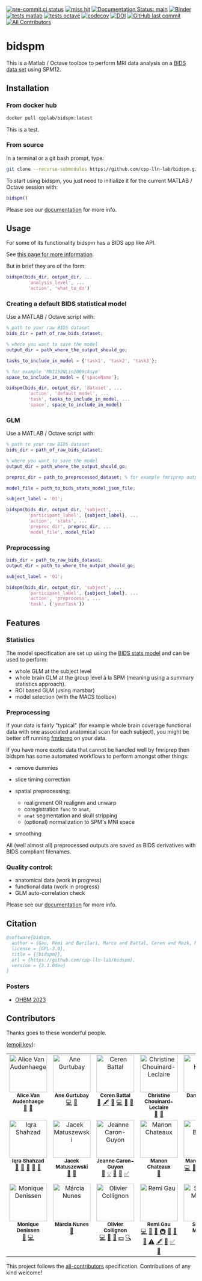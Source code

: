 <!-- needed to ignore badges when building doc -->
<!-- .. only:: not latex -->

  [![pre-commit.ci status](https://results.pre-commit.ci/badge/github/cpp-lln-lab/bidspm/main.svg)](https://results.pre-commit.ci/latest/github/cpp-lln-lab/bidspm/main)
  [![miss hit](https://img.shields.io/badge/code%20style-miss_hit-000000.svg)](https://misshit.org/)
  [![Documentation Status: main](https://readthedocs.org/projects/bidspm/badge/?version=stable)](https://bidspm.readthedocs.io/en/stable/?badge=stable)
  [![Binder](https://mybinder.org/badge_logo.svg)](https://mybinder.org/v2/gh/cpp-lln-lab/bidspm/main)
  [![tests matlab](https://github.com/cpp-lln-lab/bidspm/actions/workflows/tests.yml/badge.svg)](https://github.com/cpp-lln-lab/bidspm/actions/workflows/tests.yml)
  [![tests octave](https://github.com/cpp-lln-lab/bidspm/actions/workflows/tests_octave.yml/badge.svg)](https://github.com/cpp-lln-lab/bidspm/actions/workflows/tests_octave.yml)
  [![codecov](https://codecov.io/gh/cpp-lln-lab/bidspm/graph/badge.svg?token=PMQYH0DIPX)](https://codecov.io/gh/cpp-lln-lab/bidspm)
  [![DOI](https://zenodo.org/badge/DOI/10.5281/zenodo.3554331.svg)](https://doi.org/10.5281/zenodo.3554331)
  [![GitHub last commit](https://img.shields.io/github/last-commit/cpp-lln-lab/bidspm)](https://github.com/cpp-lln-lab/bidspm.git)
  [![All Contributors](https://img.shields.io/badge/all_contributors-14-orange.svg?style=flat-square)](https://github.com/cpp-lln-lab/bidspm#contributors)


# bidspm

This is a Matlab / Octave toolbox to perform MRI data analysis on a
[BIDS data set](https://bids.neuroimaging.io/) using SPM12.

## Installation

### From docker hub

```bash
docker pull cpplab/bidspm:latest
```

This is a test.

### From source

In a terminal or a git bash prompt, type:

```bash
git clone --recurse-submodules https://github.com/cpp-lln-lab/bidspm.git
```

To start using bidspm, you just need to initialize it for the current MATLAB / Octave session with:

```matlab
bidspm()
```

Please see our [documentation](https://bidspm.readthedocs.io/en/latest/installation/index.html) for more info.

## Usage

For some of its functionality bidspm has a BIDS app like API.

See [this page for more information](https://bidspm.readthedocs.io/en/latest/usage_notes.html).

But in brief they are of the form:

```matlab
bidspm(bids_dir, output_dir, ...
        'analysis_level', ...
        'action', 'what_to_do')
```

### Creating a default BIDS statistical model

Use a MATLAB / Octave script with:

```matlab
% path to your raw BIDS dataset
bids_dir = path_of_raw_bids_dataset;

% where you want to save the model
output_dir = path_where_the_output_should_go;

tasks_to_include_in_model = {'task1', 'task2', 'task3'};

% for example 'MNI152NLin2009cAsym'
space_to_include_in_model = {'spaceName'};

bidspm(bids_dir, output_dir, 'dataset', ...
        'action', 'default_model', ...
        'task', tasks_to_include_in_model, ...
        'space', space_to_include_in_model)
```

### GLM

Use a MATLAB / Octave script with:

```matlab
% path to your raw BIDS dataset
bids_dir = path_of_raw_bids_dataset;

% where you want to save the model
output_dir = path_where_the_output_should_go;

preproc_dir = path_to_preprocessed_dataset; % for example fmriprep output

model_file = path_to_bids_stats_model_json_file;

subject_label = '01';

bidspm(bids_dir, output_dir, 'subject', ...
        'participant_label', {subject_label}, ...
        'action', 'stats', ...
        'preproc_dir', preproc_dir, ...
        'model_file', model_file)
```

### Preprocessing

```matlab
bids_dir = path_to_raw_bids_dataset;
output_dir = path_to_where_the_output_should_go;

subject_label = '01';

bidspm(bids_dir, output_dir, 'subject', ...
        'participant_label', {subject_label}, ...
        'action', 'preprocess', ...
        'task', {'yourTask'})
```

## Features

### Statistics

The model specification are set up using the [BIDS stats model](https://bids-standard.github.io/stats-models/)
and can be used to perform:

-   whole GLM at the subject level
-   whole brain GLM at the group level à la SPM (meaning using a summary statistics approach).
-   ROI based GLM (using marsbar)
-   model selection (with the MACS toolbox)

### Preprocessing

If your data is fairly "typical"
(for example whole brain coverage functional data with one associated anatomical scan for each subject),
you might be better off running [fmriprep](https://fmriprep.org/en/stable/) on your data.

If you have more exotic data that cannot be handled well by fmriprep
then bidspm has some automated workflows to perform amongst other things:

-   remove dummies

-   slice timing correction

-   spatial preprocessing:

    -   realignment OR realignm and unwarp
    -   coregistration `func` to `anat`,
    -   `anat` segmentation and skull stripping
    -   (optional) normalization to SPM's MNI space

-   smoothing

All (well almost all) preprocessed outputs are saved as BIDS derivatives
with BIDS compliant filenames.

### Quality control:

-   anatomical data (work in progress)
-   functional data (work in progress)
-   GLM auto-correlation check

Please see our [documentation](https://bidspm.readthedocs.io/en/latest/index.html) for more info.

## Citation

```bibtex
@software{bidspm,
  author = {Gau, Rémi and Barilari, Marco and Battal, Ceren and Rezk, Mohamed and Collignon, Olivier and Gurtubay, Ane and Falagiarda, Federica and MacLean, Michèle and Cerpelloni, Filippo and Shahzad, Iqra and Nunes, Márcia and Caron-Guyon, Jeanne and Chouinard-Leclaire, Christine and Yang, Ying and Mattioni, Stefania and Van Audenhaege, Alice and Matuszewski, Jacek},
  license = {GPL-3.0},
  title = {{bidspm}},
  url = {https://github.com/cpp-lln-lab/bidspm},
  version = {3.1.0dev}
}
```

### Posters

- [OHBM 2023](https://doi.org/10.5281/zenodo.8099835)


## Contributors

Thanks goes to these wonderful people.

([emoji key](https://allcontributors.org/docs/en/emoji-key)):

<!-- ALL-CONTRIBUTORS-LIST:START - Do not remove or modify this section -->
<!-- prettier-ignore-start -->
<!-- markdownlint-disable -->
<table>
  <tbody>
    <tr>
      <td align="center" valign="top" width="14.28%"><a href="https://github.com/avanaudenhaege"><img src="https://avatars.githubusercontent.com/u/75271651?v=4?s=100" width="100px;" alt="Alice Van Audenhaege"/><br /><sub><b>Alice Van Audenhaege</b></sub></a><br /><a href="https://github.com/cpp-lln-lab/bidspm/issues?q=author%3Aavanaudenhaege" title="Bug reports">🐛</a> <a href="#userTesting-avanaudenhaege" title="User Testing">📓</a></td>
      <td align="center" valign="top" width="14.28%"><a href="https://github.com/anege"><img src="https://avatars0.githubusercontent.com/u/50317099?v=4?s=100" width="100px;" alt="Ane Gurtubay"/><br /><sub><b>Ane Gurtubay</b></sub></a><br /><a href="https://github.com/cpp-lln-lab/bidspm/commits?author=anege" title="Code">💻</a> <a href="#design-anege" title="Design">🎨</a></td>
      <td align="center" valign="top" width="14.28%"><a href="https://github.com/CerenB"><img src="https://avatars1.githubusercontent.com/u/10451654?v=4?s=100" width="100px;" alt="Ceren Battal"/><br /><sub><b>Ceren Battal</b></sub></a><br /><a href="https://github.com/cpp-lln-lab/bidspm/issues?q=author%3ACerenB" title="Bug reports">🐛</a> <a href="#content-CerenB" title="Content">🖋</a> <a href="https://github.com/cpp-lln-lab/bidspm/commits?author=CerenB" title="Documentation">📖</a> <a href="https://github.com/cpp-lln-lab/bidspm/commits?author=CerenB" title="Code">💻</a> <a href="https://github.com/cpp-lln-lab/bidspm/pulls?q=is%3Apr+reviewed-by%3ACerenB" title="Reviewed Pull Requests">👀</a> <a href="#userTesting-CerenB" title="User Testing">📓</a></td>
      <td align="center" valign="top" width="14.28%"><a href="https://github.com/christine0903"><img src="https://avatars.githubusercontent.com/u/70207207?v=4?s=100" width="100px;" alt="Christine Chouinard-Leclaire"/><br /><sub><b>Christine Chouinard-Leclaire</b></sub></a><br /><a href="#ideas-christine0903" title="Ideas, Planning, & Feedback">🤔</a> <a href="https://github.com/cpp-lln-lab/bidspm/issues?q=author%3Achristine0903" title="Bug reports">🐛</a></td>
      <td align="center" valign="top" width="14.28%"><a href="https://github.com/d-ni374"><img src="https://avatars.githubusercontent.com/u/166691050?v=4?s=100" width="100px;" alt="Daniel Huber"/><br /><sub><b>Daniel Huber</b></sub></a><br /><a href="https://github.com/cpp-lln-lab/bidspm/issues?q=author%3Ad-ni374" title="Bug reports">🐛</a> <a href="https://github.com/cpp-lln-lab/bidspm/commits?author=d-ni374" title="Code">💻</a></td>
      <td align="center" valign="top" width="14.28%"><a href="https://github.com/fedefalag"><img src="https://avatars2.githubusercontent.com/u/50373329?v=4?s=100" width="100px;" alt="Federica Falagiarda"/><br /><sub><b>Federica Falagiarda</b></sub></a><br /><a href="https://github.com/cpp-lln-lab/bidspm/issues?q=author%3Afedefalag" title="Bug reports">🐛</a> <a href="#userTesting-fedefalag" title="User Testing">📓</a></td>
      <td align="center" valign="top" width="14.28%"><a href="https://github.com/fcerpe"><img src="https://avatars.githubusercontent.com/u/73432853?v=4?s=100" width="100px;" alt="Filippo Cerpelloni"/><br /><sub><b>Filippo Cerpelloni</b></sub></a><br /><a href="https://github.com/cpp-lln-lab/bidspm/issues?q=author%3Afcerpe" title="Bug reports">🐛</a> <a href="https://github.com/cpp-lln-lab/bidspm/commits?author=fcerpe" title="Tests">⚠️</a> <a href="#userTesting-fcerpe" title="User Testing">📓</a></td>
    </tr>
    <tr>
      <td align="center" valign="top" width="14.28%"><a href="https://github.com/iqrashahzad14"><img src="https://avatars.githubusercontent.com/u/75671348?v=4?s=100" width="100px;" alt="Iqra Shahzad"/><br /><sub><b>Iqra Shahzad</b></sub></a><br /><a href="https://github.com/cpp-lln-lab/bidspm/issues?q=author%3Aiqrashahzad14" title="Bug reports">🐛</a> <a href="https://github.com/cpp-lln-lab/bidspm/commits?author=iqrashahzad14" title="Documentation">📖</a> <a href="#question-iqrashahzad14" title="Answering Questions">💬</a> <a href="https://github.com/cpp-lln-lab/bidspm/pulls?q=is%3Apr+reviewed-by%3Aiqrashahzad14" title="Reviewed Pull Requests">👀</a> <a href="#userTesting-iqrashahzad14" title="User Testing">📓</a></td>
      <td align="center" valign="top" width="14.28%"><a href="https://github.com/JacMatu"><img src="https://avatars.githubusercontent.com/u/94451915?v=4?s=100" width="100px;" alt="Jacek Matuszewski"/><br /><sub><b>Jacek Matuszewski</b></sub></a><br /><a href="https://github.com/cpp-lln-lab/bidspm/issues?q=author%3AJacMatu" title="Bug reports">🐛</a> <a href="#userTesting-JacMatu" title="User Testing">📓</a></td>
      <td align="center" valign="top" width="14.28%"><a href="https://github.com/JeanneCaronGuyon"><img src="https://avatars.githubusercontent.com/u/8718798?v=4?s=100" width="100px;" alt="Jeanne Caron-Guyon"/><br /><sub><b>Jeanne Caron-Guyon</b></sub></a><br /><a href="https://github.com/cpp-lln-lab/bidspm/issues?q=author%3AJeanneCaronGuyon" title="Bug reports">🐛</a> <a href="#example-JeanneCaronGuyon" title="Examples">💡</a> <a href="#userTesting-JeanneCaronGuyon" title="User Testing">📓</a> <a href="#question-JeanneCaronGuyon" title="Answering Questions">💬</a> <a href="#tutorial-JeanneCaronGuyon" title="Tutorials">✅</a></td>
      <td align="center" valign="top" width="14.28%"><a href="https://github.com/Manon-56"><img src="https://avatars.githubusercontent.com/u/102988114?v=4?s=100" width="100px;" alt="Manon Chateaux"/><br /><sub><b>Manon Chateaux</b></sub></a><br /><a href="https://github.com/cpp-lln-lab/bidspm/issues?q=author%3AManon-56" title="Bug reports">🐛</a></td>
      <td align="center" valign="top" width="14.28%"><a href="https://github.com/marcobarilari"><img src="https://avatars3.githubusercontent.com/u/38101692?v=4?s=100" width="100px;" alt="Marco Barilari"/><br /><sub><b>Marco Barilari</b></sub></a><br /><a href="https://github.com/cpp-lln-lab/bidspm/commits?author=marcobarilari" title="Code">💻</a> <a href="#design-marcobarilari" title="Design">🎨</a> <a href="https://github.com/cpp-lln-lab/bidspm/pulls?q=is%3Apr+reviewed-by%3Amarcobarilari" title="Reviewed Pull Requests">👀</a> <a href="https://github.com/cpp-lln-lab/bidspm/commits?author=marcobarilari" title="Documentation">📖</a> <a href="https://github.com/cpp-lln-lab/bidspm/commits?author=marcobarilari" title="Tests">⚠️</a> <a href="https://github.com/cpp-lln-lab/bidspm/issues?q=author%3Amarcobarilari" title="Bug reports">🐛</a> <a href="#userTesting-marcobarilari" title="User Testing">📓</a> <a href="#ideas-marcobarilari" title="Ideas, Planning, & Feedback">🤔</a></td>
      <td align="center" valign="top" width="14.28%"><a href="https://github.com/mwmaclean"><img src="https://avatars.githubusercontent.com/u/54547865?v=4?s=100" width="100px;" alt="Michèle MacLean"/><br /><sub><b>Michèle MacLean</b></sub></a><br /><a href="https://github.com/cpp-lln-lab/bidspm/commits?author=mwmaclean" title="Code">💻</a> <a href="#ideas-mwmaclean" title="Ideas, Planning, & Feedback">🤔</a> <a href="#userTesting-mwmaclean" title="User Testing">📓</a> <a href="https://github.com/cpp-lln-lab/bidspm/issues?q=author%3Amwmaclean" title="Bug reports">🐛</a></td>
      <td align="center" valign="top" width="14.28%"><a href="https://github.com/mohmdrezk"><img src="https://avatars2.githubusercontent.com/u/9597815?v=4?s=100" width="100px;" alt="Mohamed Rezk"/><br /><sub><b>Mohamed Rezk</b></sub></a><br /><a href="https://github.com/cpp-lln-lab/bidspm/commits?author=mohmdrezk" title="Code">💻</a> <a href="https://github.com/cpp-lln-lab/bidspm/pulls?q=is%3Apr+reviewed-by%3Amohmdrezk" title="Reviewed Pull Requests">👀</a> <a href="#design-mohmdrezk" title="Design">🎨</a></td>
    </tr>
    <tr>
      <td align="center" valign="top" width="14.28%"><a href="https://github.com/monique2208"><img src="https://avatars.githubusercontent.com/u/15329571?v=4?s=100" width="100px;" alt="Monique Denissen"/><br /><sub><b>Monique Denissen</b></sub></a><br /><a href="https://github.com/cpp-lln-lab/bidspm/issues?q=author%3Amonique2208" title="Bug reports">🐛</a> <a href="https://github.com/cpp-lln-lab/bidspm/commits?author=monique2208" title="Code">💻</a></td>
      <td align="center" valign="top" width="14.28%"><a href="https://github.com/mcgnunes"><img src="https://avatars.githubusercontent.com/u/98760858?v=4?s=100" width="100px;" alt="Márcia Nunes"/><br /><sub><b>Márcia Nunes</b></sub></a><br /><a href="https://github.com/cpp-lln-lab/bidspm/issues?q=author%3Amcgnunes" title="Bug reports">🐛</a></td>
      <td align="center" valign="top" width="14.28%"><a href="https://cpplab.be"><img src="https://avatars0.githubusercontent.com/u/55407947?v=4?s=100" width="100px;" alt="Olivier Collignon"/><br /><sub><b>Olivier Collignon</b></sub></a><br /><a href="https://github.com/cpp-lln-lab/bidspm/commits?author=OliColli" title="Code">💻</a> <a href="#design-OliColli" title="Design">🎨</a> <a href="https://github.com/cpp-lln-lab/bidspm/commits?author=OliColli" title="Documentation">📖</a> <a href="#financial-OliColli" title="Financial">💵</a> <a href="#fundingFinding-OliColli" title="Funding Finding">🔍</a></td>
      <td align="center" valign="top" width="14.28%"><a href="https://remi-gau.github.io/"><img src="https://avatars3.githubusercontent.com/u/6961185?v=4?s=100" width="100px;" alt="Remi Gau"/><br /><sub><b>Remi Gau</b></sub></a><br /><a href="https://github.com/cpp-lln-lab/bidspm/commits?author=Remi-Gau" title="Code">💻</a> <a href="https://github.com/cpp-lln-lab/bidspm/commits?author=Remi-Gau" title="Documentation">📖</a> <a href="#ideas-Remi-Gau" title="Ideas, Planning, & Feedback">🤔</a> <a href="#infra-Remi-Gau" title="Infrastructure (Hosting, Build-Tools, etc)">🚇</a> <a href="#design-Remi-Gau" title="Design">🎨</a> <a href="https://github.com/cpp-lln-lab/bidspm/pulls?q=is%3Apr+reviewed-by%3ARemi-Gau" title="Reviewed Pull Requests">👀</a> <a href="https://github.com/cpp-lln-lab/bidspm/issues?q=author%3ARemi-Gau" title="Bug reports">🐛</a> <a href="https://github.com/cpp-lln-lab/bidspm/commits?author=Remi-Gau" title="Tests">⚠️</a> <a href="#content-Remi-Gau" title="Content">🖋</a> <a href="#design-Remi-Gau" title="Design">🎨</a> <a href="#tutorial-Remi-Gau" title="Tutorials">✅</a> <a href="#maintenance-Remi-Gau" title="Maintenance">🚧</a></td>
      <td align="center" valign="top" width="14.28%"><a href="https://github.com/SteMat9787"><img src="https://avatars.githubusercontent.com/u/50380749?v=4?s=100" width="100px;" alt="Stefania Mattioni"/><br /><sub><b>Stefania Mattioni</b></sub></a><br /><a href="https://github.com/cpp-lln-lab/bidspm/issues?q=author%3ASteMat9787" title="Bug reports">🐛</a> <a href="#userTesting-SteMat9787" title="User Testing">📓</a></td>
      <td align="center" valign="top" width="14.28%"><a href="https://github.com/yyang1234"><img src="https://avatars.githubusercontent.com/u/59220868?v=4?s=100" width="100px;" alt="Ying Yang"/><br /><sub><b>Ying Yang</b></sub></a><br /><a href="https://github.com/cpp-lln-lab/bidspm/issues?q=author%3Ayyang1234" title="Bug reports">🐛</a> <a href="#userTesting-yyang1234" title="User Testing">📓</a></td>
    </tr>
  </tbody>
</table>

<!-- markdownlint-restore -->
<!-- prettier-ignore-end -->

<!-- ALL-CONTRIBUTORS-LIST:END -->

This project follows the [all-contributors](https://github.com/all-contributors/all-contributors) specification.
Contributions of any kind welcome!
